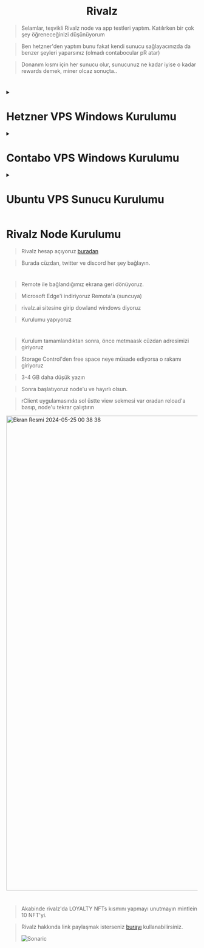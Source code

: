<h1 align="center">Rivalz</h1>

> Selamlar, teşvikli Rivalz node va app testleri yaptım. Katılırken bir çok şey öğreneceğinizi düşünüyorum

> Ben hetzner'den yaptım bunu fakat kendi sunucu sağlayacınızda da benzer şeyleri yaparsınız (olmadı contabocular pR atar)

> Donanım kısmı için her sunucu olur, sunucunuz ne kadar iyise o kadar rewards demek, miner olcaz sonuçta..

#
<details>
  <summary> <h1> Hetzner VPS Windows Kurulumu</summary> </h1>
    
<h1 align="center">Sadece Hetner VPS için geçerlidir</h1>


> Windows Server 2019 Englishi bul - Mouth butonuna tıkla - 3. numarada ki ikona tıkla ve sunucuna bağlan

![image](https://github.com/ruesandora/Rivalz/assets/101149671/d0ea7c04-2998-4447-bf6e-62610b76ee5d)

> Açılan yeni sekmede sunucu bilgilerinizi girmenizi isteyecek. 

> Açılan sekmede Ctrl + Alt + Del butonu var sağ altta, tıklıyoruz sonrasında windows kurulumu başlayacak.

> Gui seçeneğini seçmeyi unutmuyoruz.

> Sonrasında mavi arkaplanlı kısıma geçicek hiç bir ayarı değiştirmeden Nexte bas ardından Install Now butonuna tıklıyoruz. 

> Sonrasında 2. sıradaki Desktop Experince yazana tıklıyoruz.

![image](https://github.com/ruesandora/Rivalz/assets/101149671/a09a37af-48c8-43ce-9ae8-007e65ed306f)

> Sonraki aşamada Custom: Install Windows only yazana tıkla ve Hetzner paneline geri dön. 

> Bu sefer Iso Images kısmına Virtio yazın ve fotodaki işaretli sürümü mounth edin.

![image](https://github.com/ruesandora/Rivalz/assets/101149671/0c2b193d-aa76-477a-8a4a-e9aef71dc765)

> Sunucuya geri dönün ve Load Driver butonuna tıklayın, ardından görseldeki sürümü seçin.

![image](https://github.com/ruesandora/Rivalz/assets/101149671/c016e3b3-fff5-4831-8c0d-cff468c3091f)

> 3 Tane Driver göreceksiniz 3üne de delete işlemi yapın.

> Silme işlemi bittikten sonra New butonuna tıkla ve herhangi bir ayarı değiştirmeden direk Apply butonuna basalım. 

> Sonrasında gelen uyarıda yes butonuna tıklayalım.

![image](https://github.com/ruesandora/Rivalz/assets/101149671/3ca7fb7d-0860-4035-a86f-d91817ef8d5e)

> Şimdi Hetzner Paneline tekrar dönüyoruz Iso images kısmına tıklıyoruz.

> Ve arama yerinden Windows Server 2019 Englishi tekrar mounth et.

![image](https://github.com/ruesandora/Rivalz/assets/101149671/ad01131d-99ff-4db5-88fb-4b749bbe2b9b)

> Sunucuya geri dön, Refresh butonuna bas Next butonuna bas. Windowsun kurulmasını bekle.

![image](https://github.com/ruesandora/Rivalz/assets/101149671/a07cb8bb-9327-4d1b-9fc5-e9e759c981e6)


> Sunucumuza off/on yapıyor tekrar bağlanıyoruz.

> Akabinde şifre belirleme alanı geliyor burda 8 haneli bir şifre girin büyük harf istiyor

![image](https://github.com/ruesandora/Rivalz/assets/101149671/8d513ee7-7302-47b4-8a31-0fa04f5c2d61)

> Windowsun kilit ekranı kısmına geldiğinizde sağ alttaki Ctrl + Alt + Del butonuna tıklayın ve masaüstüne geçiş yapın. 

> İlk açılışta Server Manager kısmı açılıyor. Alttaki görseli takip edin 3 ve 4. kısımdaki tikler fotodakiyle aynı olsun.

![image](https://github.com/ruesandora/Rivalz/assets/101149671/8f38a679-dea8-49a9-b931-4b01994a5173)

> Kurulum Aşaması bitti şimdi Ayar kısımlarına geçiyoruz.

> Hetznere geri dönün ve Iso Images kısmından bu sefer Virtio win 248i mounth edin

![image](https://github.com/ruesandora/Rivalz/assets/101149671/210356bd-462c-43db-b27e-f04487dce13a)

> Sunucuya geri dönün Windows logosuna sağ tıkla ve Device Manageri seç.

![image](https://github.com/ruesandora/Rivalz/assets/101149671/9fb7f205-719c-481f-8051-ad88603a0328)

> Açılan ekranda Other Devices bölümünde 3 veya 4 tane Sarı ünlem görüyorsunuz

> Önce Ethernet yazana sağ tık yapın ve update driverse tıklayın.

> Browse my computer... yazanı seç ve fotoğraftaki adımları takip et

![image](https://github.com/ruesandora/Rivalz/assets/101149671/acc911b3-fcfb-4570-9614-c7f9e2e9623f)

> Sağ kısımda Mavi panel açılacak Network başlıklı, Yes butonuna basın. 

> Geri kalan 2 veya 3 Adet sarı ünleme aynı işlemleri yapın.

#

> Windows logosuna tıklayın ve arama yerine Remote Desktop Settings yazın.

> Açılan ekrandaki Enable Remote Desktop kısmını aktif edin.

![image](https://github.com/ruesandora/Rivalz/assets/101149671/448d8fd2-e841-4719-b95b-a765faf9e707)


> Kişisel bilgisayarınızda Uzaktan Masaüstü bağlantı programı var onu açın.

> Mac'de Microsoft Remote Desktop - Windows'da Windows Remot isminde olmalı.

> Sunucu bilgilerinizi yazıp bağlanın.

![image](https://github.com/ruesandora/Rivalz/assets/101149671/90d5a984-c824-4834-9966-835fc4cee65d)
</details>

<details>
  <summary> <h1> Contabo VPS Windows Kurulumu</summary> </h1>
    
<h1 align="center">Sadece Contabo VPS için geçerlidir</h1>

> Bu işlem için contabo  Aylık 1.5$ istiyor. Normalde Contaboya Windows kurmak isterseniz 6$ masraf çıkartıyor ama bu yöntemle bunu 1.5$a düşebiliyorsunuz.

> Contabo hesabınıza giriş yapın, Control panelinden Custom Imagese tıklayın. Add Custom image butonuna tıklayın

> Bilgilendirme mesajı gösterirse yes diyip geçin 1. kısımda anlattığım şeyi söylüyor size.

> Karşınıza açılan Panelde verdiğim bilgileri girin.

> Image URL: https://archive.org/download/newIsoForContabo/newIsoForContabo.iso
>
> Image Name: Windows Contabo
>
> Os Type: Windows
>
> Version: 2019
>
> Description: Rues
![image](https://github.com/enzifiri/Rivalz/assets/76253089/71a3ff23-0075-4abc-934a-c6208623d7ac)

> Upload butonuna basın ve dolmasını bekleyin. Bu adımda yüklenmesi contabodan kaynaklı olarak 1-2 saat sürebiliyor. Yüklendikten sonra diğer adıma geçin.

# Kurduğumuz İso dosyasını sunucuya mounth etme adımı
> Vps kontrol kısmına gidin, Önce Cloud init kısmını yeşil yapın, sonra Re install butonuna basın.
![image](https://github.com/enzifiri/Rivalz/assets/76253089/d00b1652-51e7-4239-9ce6-5333a1adcf60)

> Görseldeki adımları sırasıyla yapın.
> Windows Contaboyu seçtikten sonra Install butonuna basın. 5 Dakika sonra bir sonraki adıma geçin.
![image](https://github.com/ruesandora/Rivalz/assets/76253089/ea4eac88-f4a9-4291-b9e1-bb7a4fd854bf)


# Windows kurulumu başlayacak, şimdi VNC ile sunucumuza bağlanmamız gerekiyor. 
> Windows pc kullanıyosanız Mobaxterm ile bağlanabilirsiniz.
> New Session oluşturup VNCyi seçin, VNC bağlantı bilgilerinizi bir sonraki adımda nasıl öğrenebileceğinizi göstericem.
![image](https://github.com/enzifiri/Rivalz/assets/76253089/ee192e2b-1ded-48fc-b558-109a04c2a553)

# VNC bilgilerinim nerede?

> VPS control kısmında sunucunuzu bulun ve manage butonuna tıklayın VNC Informationda bilgileriniz yazıyor.

> VNC ile bağlanınca mouse sıkıntısı oluyor, bu yüzden mouse kullanmak yerine TAB tuşu ve Enter tuşu ile gerekli işlemleri yapabilirsiniz.
![image](https://github.com/enzifiri/Rivalz/assets/76253089/cc81709b-df3b-49e6-94e4-0b3f1717dfa3)

# Windows Kurulumunu tamamlayalım.

> Mavi arkaplanlı kısım gelecek hiç bir ayarı değiştirmeden Nexte bas ardından Install Now butonuna tıklıyoruz. 

> Sonrasında 2. sıradaki Desktop Experince yazana tıklıyoruz.

![image](https://github.com/ruesandora/Rivalz/assets/101149671/a09a37af-48c8-43ce-9ae8-007e65ed306f)

> Sonraki aşamada Custom: Install Windows only yazana tıklayın.

> Bu kısımı lütfen iyi okuyun atlarsanız diskiniz gözükmeyecektir.

> Load Driver butonuna tıklayın
> Browse butonuna tıklayın ve ardından D: disketindeki (177 ile başlayan) > virio-win klasörü > amd64 > 2k19 klasörünü seçin ve Ok butonuna tıklayın.
> Eğer doğru klasörünü seçtiyseniz Red Hat SCSI ... ile başlayan bir text gelecek onu seçip next butonuna bas.

![image](https://github.com/enzifiri/Rivalz/assets/76253089/1fc9b04f-d7f9-4bbf-9677-3e0f2a89e0dc)

> New butonuna bas, hiç bi ayar değişmeden Apply butonuna bas ve Next yap.

![image](https://github.com/enzifiri/Rivalz/assets/76253089/7a6a13cb-72c5-4cd7-940d-dd0a8043e613)

> Sunucumuza off/on yapıyor tekrar bağlanıyoruz. (EĞER SİYAH EKRANDA KALDIYSANIZ BUNU YAPIN NORMALDE OTOMATİK YAPIYOR)

> Akabinde şifre belirleme alanı geliyor burda 8 haneli bir şifre girin büyük harf istiyor

![image](https://github.com/ruesandora/Rivalz/assets/101149671/8d513ee7-7302-47b4-8a31-0fa04f5c2d61)

> Windowsun kilit ekranı kısmına geldiğinizde sağ alttaki Ctrl + Alt + Del butonuna tıklayın ve masaüstüne geçiş yapın.
![image](https://github.com/enzifiri/Rivalz/assets/76253089/1796694a-5a90-479d-9c98-6682684c5a3b)

> İlk açılışta Server Manager kısmı açılıyor. Alttaki görseli takip edin 3 ve 4. kısımdaki tikler fotodakiyle aynı olsun.

![image](https://github.com/ruesandora/Rivalz/assets/101149671/8f38a679-dea8-49a9-b931-4b01994a5173)

# Windows Server Ayarlarımızı tamamlayalım. 

> Şifreyi ayarlayıp giriş yaptıktan sonra Windows logosuna sağ tıkla ve Device Manageri seç.

![image](https://github.com/ruesandora/Rivalz/assets/101149671/9fb7f205-719c-481f-8051-ad88603a0328)

> Açılan ekranda Other Devices bölümünde 3 veya 4 tane Sarı ünlem görüyorsunuz

> Önce Ethernet yazana sağ tık yapın ve update driverse tıklayın.

> Browse my computer... yazanı seç ve fotoğraftaki adımları takip et

![image](https://github.com/enzifiri/Rivalz/assets/76253089/e207a615-4ac1-40fb-a087-b1fe919b1660)


> Sağ kısımda Mavi panel açılacak Network başlıklı, Yes butonuna basın. 

> Geri kalan 2 veya 3 Adet sarı ünleme aynı işlemleri yapın.

#

> Windows logosuna tıklayın ve arama yerine Remote Desktop Settings yazın.

> Açılan ekrandaki Enable Remote Desktop kısmını aktif edin.

![image](https://github.com/ruesandora/Rivalz/assets/101149671/448d8fd2-e841-4719-b95b-a765faf9e707)

![image]
> Kişisel bilgisayarınızda Uzaktan Masaüstü bağlantı programı var onu açın.

> Mac'de Microsoft Remote Desktop - Windows'da Windows Remot isminde olmalı.

> Sunucu bilgilerinizi yazıp bağlanın.
> Kullanıcı Adı: Administrator
> Şifre: Windows kururken girdiğiniz şifre
![image](https://github.com/enzifiri/Rivalz/assets/76253089/454b08a5-bdf5-4c1b-b9a9-3b31cc7ac67b)

# Windows kurulumu bitti, Şimdi Rivalz Nodeu kurmaya devam edebilirsiniz.

</details>

<details>
  <summary> <h1> Ubuntu VPS Sunucu Kurulumu </summary> </h1>
    <h1 align="center">Sadece Ubuntu için geçerlidir</h1>
    
> Sunucuya bağlandığınızı farz ederek devam ediyorum.
> Sunucu güncelleme, libfuse2 ve gereklilikleri yüklüyoruz.
```
sudo apt update -y && sudo apt upgrade -y
```
```
sudo apt-get install -y gconf-service libasound2 libatk1.0-0 libc6 libcairo2 libcups2 libdbus-1-3 libexpat1 libfontconfig1 libgcc1 libgconf-2-4 libgdk-pixbuf2.0-0 libglib2.0-0 libgtk-3-0 libnspr4 libpango-1.0-0 libpangocairo-1.0-0 libstdc++6 libx11-6 libx11-xcb1 libxcb1 libxcomposite1 libxcursor1 libxdamage1 libxext6 libxfixes3 libxi6 libxrandr2 libxrender1 libxss1 libxtst6 ca-certificates fonts-liberation libappindicator1 libnss3 lsb-release xdg-utils wget libgbm-dev libnss3-dev libfuse2
```
![image](https://github.com/awelmisin/Rivalz/assets/73443933/72cb8fa9-4079-47f1-a41f-5b609cc4a3a1)

> ekran açalım.
```
screen -S rivalz
```

> rivalz clienti indirelim.
```
wget https://api.rivalz.ai/fragmentz/clients/rClient-latest.AppImage
```
![image](https://github.com/awelmisin/Rivalz/assets/73443933/c1393ff3-f43b-4b3b-8620-79db8c937b50)

> indirdiğimiz dosyayı executable yapalım.
```
chmod +x rClient-latest.AppImage
```
![image](https://github.com/awelmisin/Rivalz/assets/73443933/cb35396c-4c4b-4f16-ad0a-ab7ed3ca0501)

> dosyayı açalım.
```
./rClient-latest.AppImage --no-sandbox
```
![image](https://github.com/awelmisin/Rivalz/assets/73443933/e556d8ba-64d0-4bf9-aec6-02beb0ae9fb4)
> bir sorun çıkmaz ise karşınıza bu ekran gelecek.
> 
> bundan sonra storage belirleyip, wallet girerek yapabilirsiniz. tebrikler! linuxda rclient açabiliyorsunuz artık.

![image](https://github.com/awelmisin/Rivalz/assets/73443933/0ab8f196-0c17-44bc-b536-e1a25445357a)

</details>

# Rivalz Node Kurulumu

> Rivalz hesap açıyoruz [buradan](https://rivalz.ai?r=Ruesandora0)

> Burada cüzdan, twitter ve discord her şey bağlayın.

#

> Remote ile bağlandığımız ekrana geri dönüyoruz.

> Microsoft Edge'i indiriyoruz Remota'a (suncuya)

> rivalz.ai sitesine girip dowland windows diyoruz

> Kurulumu yapıyoruz

#

> Kurulum tamamlandıktan sonra, önce metmaask cüzdan adresimizi giriyoruz

> Storage Control'den free space neye müsade ediyorsa o rakamı giriyoruz

> 3-4 GB daha düşük yazın 

> Sonra başlatıyoruz node'u ve hayırlı olsun.

>  rClient uygulamasında sol üstte view sekmesi var oradan reload'a basıp, node'u tekrar çalıştırın

<img width="1251" alt="Ekran Resmi 2024-05-25 00 38 38" src="https://github.com/ruesandora/Rivalz/assets/101149671/cdf68d07-c897-4e5a-93d8-b34e2c4a82ee">

#

> Akabinde rivalz'da LOYALTY NFTs kısmını yapmayı unutmayın mintlein 10 NFT'yi.

> Rivalz hakkında link paylaşmak isterseniz [burayı](https://t.me/ruesshare/21528) kullanabilirsiniz.
>
> ![Sonaric](https://github.com/noinghe/Rivalz/assets/136286424/d7d21dcd-146c-4c1d-8b34-7ff3cd61068e)

